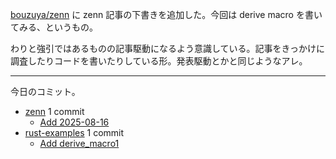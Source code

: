 [bouzuya/zenn] に zenn 記事の下書きを追加した。今回は derive macro を書いてみる、というもの。

わりと強引ではあるものの記事駆動になるよう意識している。記事をきっかけに調査したりコードを書いたりしている形。発表駆動とかと同じようなアレ。

---

今日のコミット。

- [zenn](https://github.com/bouzuya/zenn) 1 commit
  - [Add 2025-08-16](https://github.com/bouzuya/zenn/commit/c6b80cdc4fde7241dc21e3ea99a8fa7ee15a6275)
- [rust-examples](https://github.com/bouzuya/rust-examples) 1 commit
  - [Add derive_macro1](https://github.com/bouzuya/rust-examples/commit/7c3133ce43a61204f271dbe3366cca640598f5fa)

[bouzuya/zenn]: https://github.com/bouzuya/zenn
